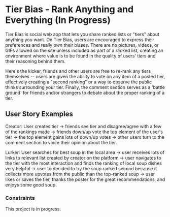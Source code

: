 # Tier Bias - Rank Anything and Everything (In Progress)

Tier Bias is social web app that lets you share ranked lists or "tiers" about anything you want. On Tier Bias, users are encouraged to express their preferences and really _own_ their biases. There are no pictures, videos, or GIFs allowed on the site unless included as part of a ranked list, creating an environment where value is to be found in the quality of users' tiers and their reasoning behind them. 

Here's the kicker, friends and other users are free to re-rank any tiers themselves -- users are given the ability to vote on any item of a posted tier, effectively creating a "second ranking" or a way to observe the public thinks surrounding your tier. Finally, the comment section serves as a 'battle ground' for friends and/or strangers to debate about the proper ranking of a tier.

## User Story Examples

Creator:
User creates tier -> friends see tier and disagree/agree with a few of the rankings made -> friends down/up vote the top element of the user's tier -> the top element gains lots of down/up votes -> other users turn to the comment section to voice their opinion about the tier.

Lurker:
User searches for best soup in the local area -> user receives lots of links to relevant list created by creator on the platform -> user navigates to the tier with the most interaction and finds the ranking of local soup dishes very helpful -> user to decided to try the soup ranked second because it collects more upvotes from the public than the top-ranked soup -> user likes or saves the tier, thanks the poster for the great recommendations, and enjoys some good soup.

### Constraints

This project is in progress. 
